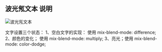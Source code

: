 ## 波光氖文本 说明

![波光氖文本](http://pg8mlf6c2.bkt.clouddn.com/WechatIMG183.png)

文字设置三个状态：
1、空白文字的实现： 使用 mix-blend-mode: difference;
2、颜色的变化； 使用 mix-blend-mode: multiply;
3、亮光；使用 mix-blend-mode: color-dodge;

